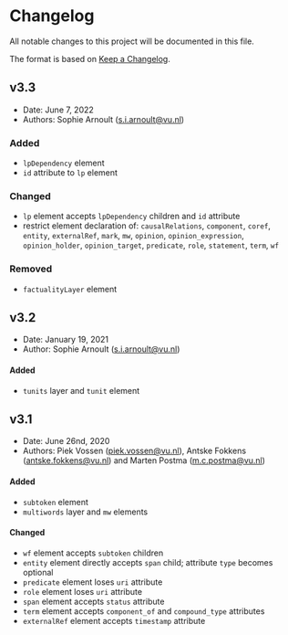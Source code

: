 # Changelog
All notable changes to this project will be documented in this file.

The format is based on [Keep a Changelog](https://keepachangelog.com/en/1.0.0/).

## v3.3
* Date: June 7, 2022
* Authors: Sophie Arnoult (s.i.arnoult@vu.nl)
### Added

* `lpDependency` element 
* `id` attribute to `lp` element

### Changed

* `lp` element accepts `lpDependency` children and `id` attribute
* restrict element declaration of: `causalRelations`, `component`, `coref`, `entity`, `externalRef`, `mark`, `mw`, `opinion`,
`opinion_expression`, `opinion_holder`, `opinion_target`, `predicate`, `role`, `statement`, `term`, `wf`


### Removed

* `factualityLayer` element

## v3.2
* Date: January 19, 2021
* Author: Sophie Arnoult (s.i.arnoult@vu.nl)

#### Added

* `tunits` layer and `tunit` element


## v3.1 
* Date: June 26nd, 2020
* Authors: Piek Vossen (piek.vossen@vu.nl), Antske Fokkens (antske.fokkens@vu.nl) and Marten Postma (m.c.postma@vu.nl)

#### Added

* `subtoken` element
* `multiwords` layer and `mw` elements

#### Changed

* `wf` element accepts `subtoken` children
* `entity` element directly accepts `span` child; attribute `type` becomes optional
* `predicate` element loses `uri` attribute
* `role` element loses `uri` attribute
* `span` element accepts `status` attribute
* `term` element accepts `component_of` and `compound_type` attributes
* `externalRef` element accepts `timestamp` attribute

